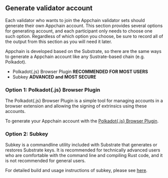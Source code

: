 ## Generate validator account

Each validator who wants to join the Appchain validator sets should generate their own Appchain account. This section provides several options for generating account, and each participant only needs to choose one such option. Regardless of which option you choose, be sure to record all of the output from this section as you will need it later.

Appchain is developed based on the Substrate, so there are the same ways to generate a Appchain account like any Sustrate-based chain (e.g. Polkadot).

* Polkadot{.js} Browser Plugin **RECOMMENDED FOR MOST USERS**
* Subkey **ADVANCED and MOST SECURE**

### Option 1: Polkadot{.js} Browser Plugin

The Polkadot{.js} Browser Plugin is a simple tool for managing accounts in a browser extension and allowing the signing of extrinsics using these accounts.

To generate your Appchain account with the [Polkadot{.js} Browser Plugin](https://wiki.polkadot.network/docs/en/learn-account-generation#polkadotjs-browser-plugin).

### Option 2: Subkey

Subkey is a commandline utility included with Substrate that generates or restores Substrate keys. It is recommended for technically advanced users who are comfortable with the command line and compiling Rust code, and it is not recommended for general users.

For detailed build and usage instructions of subkey, please see [here](https://github.com/paritytech/substrate/tree/master/bin/utils/subkey).